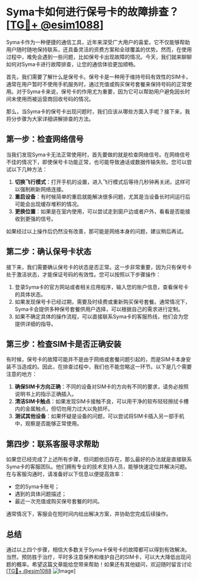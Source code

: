 # Syma卡如何进行保号卡的故障排查？[[TG💪+ @esim1088](https://t.me/s/esim1088)]

Syma卡作为一种便捷的通信工具，近年来深受广大用户的喜爱。它不仅能够帮助用户随时随地保持联系，还具备灵活的资费方案和全球覆盖的优势。然而，在使用过程中，难免会遇到一些问题，比如保号卡出现故障的情况。今天，我们就来聊聊如何对Syma卡进行故障排查，让您的通信体验更加顺畅。

首先，我们需要了解什么是保号卡。保号卡是一种用于维持号码有效性的SIM卡，通常在用户暂时不使用手机服务时，通过充值或购买保号套餐来保持号码的正常使用。对于Syma卡来说，保号卡的作用尤为重要，因为它可以帮助用户避免因长时间未使用而被运营商回收号码的情况。

那么，当Syma卡的保号卡出现问题时，我们应该从哪些方面入手呢？接下来，我将分步骤为大家详细讲解排查的方法。

## 第一步：检查网络信号

当我们发现Syma卡无法正常使用时，首先要做的就是检查网络信号。在网络信号不佳的情况下，即使保号卡功能正常，也可能导致通话或数据传输失败。您可以尝试以下几种方法：

1. **切换飞行模式**：打开手机的设置，进入飞行模式后等待几秒钟再关闭，这样可以强制刷新网络连接。
2. **重启设备**：有时候简单的重启就能解决很多问题，尤其是当设备长时间运行后可能会出现缓存堆积的情况。
3. **更换位置**：如果是在室内使用，可以尝试走到窗户边或者户外，看看是否能接收到更强的信号。

如果经过以上操作后仍然没有改善，那可能是网络本身的问题，建议稍后再试。

## 第二步：确认保号卡状态

接下来，我们需要确认保号卡的状态是否正常。这一步非常重要，因为只有保号卡处于激活状态，才能保证号码的有效性。您可以按照以下步骤操作：

1. 登录Syma卡的官方网站或者相关应用程序，输入您的账户信息，查看保号卡的具体状态。
2. 如果发现保号卡已经过期，需要及时续费或重新购买保号套餐。通常情况下，Syma卡会提供多种保号套餐供用户选择，可以根据自己的需求进行定制。
3. 如果不确定具体的操作流程，可以直接联系Syma卡的客服热线，他们会为您提供详细的指导。

## 第三步：检查SIM卡是否正确安装

有时候，保号卡的故障可能并不是由于网络或套餐问题引起的，而是SIM卡本身安装不当造成的。因此，在排查过程中，我们也不能忽略这一环节。以下是几个需要注意的地方：

1. **确保SIM卡方向正确**：不同的设备对SIM卡的方向有不同的要求，请务必按照说明书上的指示正确插入。
2. **清洁SIM卡触点**：如果发现SIM卡接触不良，可以用干净的软布轻轻擦拭卡槽内的金属触点，但切勿用力过大以免损坏。
3. **测试其他设备**：如果怀疑是设备的问题，可以尝试将SIM卡插入另一部手机中，观察是否能够正常使用。

## 第四步：联系客服寻求帮助

如果您已经完成了上述所有步骤，但问题依旧存在，那么最好的办法就是直接联系Syma卡的客服团队。他们拥有专业的技术支持人员，能够快速定位并解决问题。在与客服沟通时，请准备好以下信息以便提高效率：

- 您的Syma卡账号；
- 遇到的具体问题描述；
- 最近一次充值或购买保号套餐的时间。

通常情况下，客服会在短时间内给出解决方案，并协助您完成后续操作。

## 总结

通过以上四个步骤，相信大多数关于Syma卡保号卡的故障都可以得到有效解决。当然，预防胜于治疗，平时多注意保养和维护自己的SIM卡，可以大大降低出现问题的概率。希望这篇文章能给您带来帮助！如果还有其他疑问，欢迎随时留言讨论[[TG💪+ @esim1088](https://t.me/s/esim1088) ![Image](https://i.postimg.cc/4NQfJmqS/Snipaste-2025-05-13-00-14-12.png)]